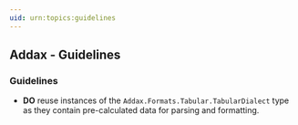 ```yaml
---
uid: urn:topics:guidelines
---
```


## Addax - Guidelines

<p />

### Guidelines

<p />

- **DO** reuse instances of the `Addax.Formats.Tabular.TabularDialect` type as they contain pre-calculated data for parsing and formatting.

